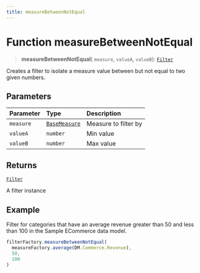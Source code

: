 ```yaml
---
title: measureBetweenNotEqual
---
```


# Function measureBetweenNotEqual

> **measureBetweenNotEqual**(
  `measure`,
  `valueA`,
  `valueB`): [`Filter`](../../../interfaces/interface.Filter.md)

Creates a filter to isolate a measure value between but not equal to two given numbers.

## Parameters

| Parameter | Type | Description |
| :------ | :------ | :------ |
| `measure` | [`BaseMeasure`](../../../interfaces/interface.BaseMeasure.md) | Measure to filter by |
| `valueA` | `number` | Min value |
| `valueB` | `number` | Max value |

## Returns

[`Filter`](../../../interfaces/interface.Filter.md)

A filter instance

## Example

Filter for categories that have an average revenue greater than 50 and less than
100 in the Sample ECommerce data model.
```ts
filterFactory.measureBetweenNotEqual(
  measureFactory.average(DM.Commerce.Revenue),
  50,
  100
)
```
